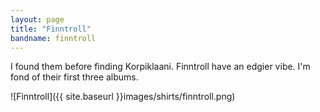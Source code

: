 ```yaml
---
layout: page
title: "Finntroll"
bandname: finntroll
---
```


I found them before finding Korpiklaani. Finntroll have an edgier vibe. I'm fond of their first three albums.

![Finntroll]({{ site.baseurl }}images/shirts/finntroll.png)
